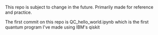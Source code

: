 This repo is subject to change in the future. Primarily made for reference and practice.

The first commit on this repo is QC_hello_world.ipynb which is the first quantum program I've made using IBM's qiskit
